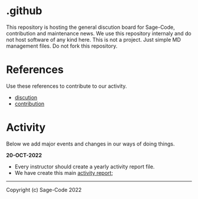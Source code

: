 # .github

This repository is hosting the general discution board for Sage-Code, contribution and maintenance news. We use this repository internaly and do not host software of any kind here. This is not a project. Just simple MD management files. Do not fork this repository.

# References

Use these references to contribute to our activity.

* [discution](https://github.com/sage-code/bee/discussions)
* [contribution](profile/contribute.md)

# Activity

Below we add major events and changes in our ways of doing things.

**20-OCT-2022**

* Every instructor should create a yearly activity report file. 
* We have create this main [activity report](reports/readme.md);



---
Copyright (c) Sage-Code 2022

